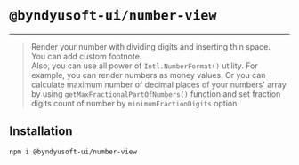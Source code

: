 # `@byndyusoft-ui/number-view`

---

> Render your number with dividing digits and inserting thin space.<br />
> You can add custom footnote.<br />
> Also, you can use all power of `Intl.NumberFormat()` utility.
> For example, you can render numbers as money values.
> Or you can calculate maximum number of decimal places of your numbers' array by using `getMaxFractionalPartOfNumbers()` function and set fraction digits count of number by `minimumFractionDigits` option.

## Installation

```
npm i @byndyusoft-ui/number-view
```
